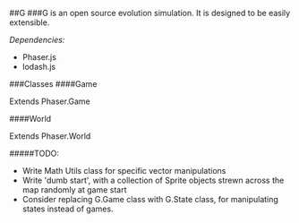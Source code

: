 ##G
###G is an open source evolution simulation.  It is designed to be easily extensible.

*Dependencies:*
- Phaser.js
- lodash.js

###Classes
####Game

Extends Phaser.Game

####World

Extends Phaser.World


#####TODO:
- Write Math Utils class for specific vector manipulations
- Write 'dumb start', with a collection of Sprite objects strewn across the map randomly at game start
- Consider replacing G.Game class with G.State class, for manipulating states instead of games.
